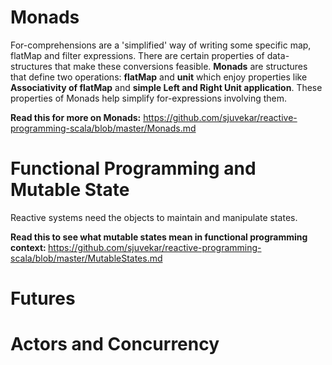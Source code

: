 <h1>Monads</h1>
For-comprehensions are a 'simplified' way of writing some specific map, flatMap and filter expressions. There are certain properties of data-structures that make these conversions feasible. <b>Monads</b> are structures that define two operations: <b>flatMap</b> and <b>unit</b> which enjoy properties like <b>Associativity of flatMap</b> and <b>simple Left and Right Unit application</b>. These properties of Monads help simplify for-expressions involving them.

<b>Read this for more on Monads:</b> <a href="https://github.com/sjuvekar/reactive-programming-scala/blob/master/Monads.md">https://github.com/sjuvekar/reactive-programming-scala/blob/master/Monads.md</a>

<h1> Functional Programming and Mutable State </h1>
Reactive systems need the objects to maintain and manipulate states. 

<b> Read this to see what mutable states mean in functional programming context: </b> <a href="https://github.com/sjuvekar/reactive-programming-scala/blob/master/MutableStates.md">https://github.com/sjuvekar/reactive-programming-scala/blob/master/MutableStates.md</a>

<h1>Futures</h1>

<h1>Actors and Concurrency</h1>
